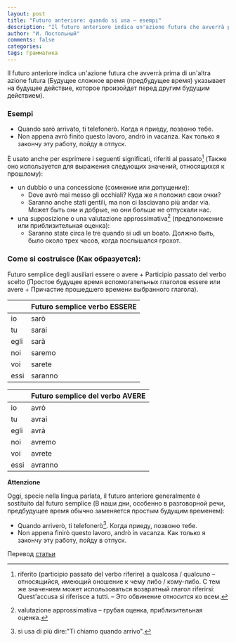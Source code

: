 ```yaml
---
layout: post
title: "Futuro anteriore: quando si usa – esempi"
description: "Il futuro anteriore indica un'azione futura che avverrà prima di un'altra azione futura (Будущее сложное время (предбудущее время) указывает на будущее действие, которое произойдет перед другим будущим действием)."
author: "И. Постольный"
comments: false
categories: 
tags: Грамматика
---
```


Il futuro anteriore indica un'azione futura che avverrà prima di un'altra azione futura (Будущее сложное время (предбудущее время) указывает на будущее действие, которое произойдет перед другим будущим действием).

### Esempi

- Quando sarò arrivato, ti telefonerò. Когда я приеду, позвоню тебе.
- Non appena avrò finito questo lavoro, andrò in vacanza. Как только я закончу эту работу, пойду в отпуск.

È usato anche per esprimere i seguenti significati, riferiti al passato[^1] (Также оно используется для выражения следующих значений, относящихся к прошлому):

- un dubbio o una concessione (сомнение или допущение):
    - Dove avrò mai messo gli occhiali? Куда же я положил свои очки?
    - Saranno anche stati gentili, ma non ci lasciavano più andar via. Может быть они и добрые, но они больше не отпускали нас.
- una supposizione o una valutazione approssimativa[^2] (предположение или приблизительная оценка):
    - Saranno state circa le tre quando si udì un boato. Должно быть, было около трех часов, когда послышался грохот.

### Come si costruisce (Как образуется):

Futuro semplice degli ausiliari essere o avere + Participio passato del verbo scelto (Простое будущее время вспомогательных глаголов essere или avere + Причастие прошедшего времени выбранного глагола).

| | Futuro semplice verbo ESSERE |
|----------|---------|
|io|sarò|
|tu|sarai|
|egli|sarà|
|noi|saremo|
|voi|sarete|
|essi|saranno|

| | Futuro semplice del verbo AVERE |
|----------|---------|
|io|avrò|
|tu|avrai|
|egli|avrà|
|noi|avremo|
|voi|avrete|
|essi|avranno|

**Attenzione**

Oggi, specie nella lingua parlata, il futuro anteriore generalmente è sostituito dal futuro semplice (В наши дни, особенно в разговорной речи, предбудущее время обычно заменяется простым будущим временем):

- Quando arriverò, ti telefonerò[^3]. Когда приеду, позвоню тебе.
- Non appena finirò questo lavoro, andrò in vacanza. Как только я закончу эту работу, пойду в отпуск.

Перевод [статьи](https://www.studiarapido.it/futuro-anteriore-quando-si-usa-esempi/)

[^1]: riferito (participio passato del verbo riferire) a qualcosa / qualcuno – относящийся, имеющий оношение к чему либо / кому-либо. С тем же значением может использоваться возвратный глагол riferirsi: Quest'accusa si riferisce a tutti. – Это обвинение относится ко всем.

[^2]: valutazione approssimativa – грубая оценка, приблизительная оценка.

[^3]: si usa di più dire:"Ti chiamo quando arrivo".